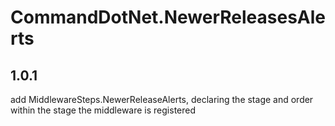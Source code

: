 # CommandDotNet.NewerReleasesAlerts

## 1.0.1

add MiddlewareSteps.NewerReleaseAlerts, declaring the stage and order within the stage the middleware is registered